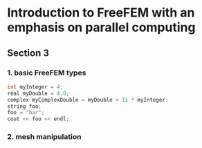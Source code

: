 # Introduction to FreeFEM with an emphasis on parallel computing
## Section 3

### 1. basic FreeFEM types
```C++
int myInteger = 4;
real myDouble = 4.0;
complex myComplexDouble = myDouble + 1i * myInteger;
string foo;
foo = "bar";
cout << foo << endl;
```
### 2. mesh manipulation
```C++

```